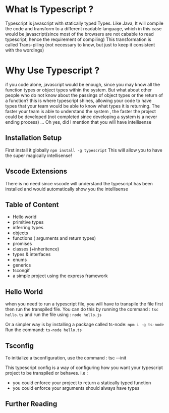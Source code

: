 # What Is Typescript ?

Typescript is javascript with statically typed Types.
Like Java, It will compile the code and transform to a different readable language, which in this case would be javascript(since most of the browsers are not cabable to read typescript, hence the requirement of compiling)
This transformation is called Trans-piling (not necessary to know, but just to keep it consistent with the wordings)

# Why Use Typescript ?

if you code alone, javascript would be enough, since you may know all the function types or object types within the system. But what about other people who do not know about the passings of object types or the return of a function? this is where typescript shines, allowing your code to have types that your team would be able to know what types it is returning. The faster your team is able to understand the system , the faster the project could be developed (not completed since developing a system is a never ending process)
...
Oh yes, did I mention that you will have intellisense

## Installation Setup

First install it globally
`npm install -g typescript`
This will allow you to have the super magically intellisense!

## Vscode Extensions

There is no need since vscode will understand the typescript has been installed and would automatically show you the intellisense

## Table of Content

- Hello world
- primitive types
- inferring types
- objects
- functions ( arguments and return types)
- promises
- classes (+inheritence)
- types & interfaces
- enums
- generics
- tscongif
- a simple project using the express framework

## Hello World

when you need to run a typescript file, you will have to transpile the file first then run the transpiled file.
You can do this by running the command :
`tsc hello.ts`
and run the file using :
`node hello.js`

Or a simpler way is by installing a package called ts-node:
`npm i -g ts-node`
Run the command:
`ts-node hello.ts`

## Tsconfig

To initialize a tsconfiguration, use the command :
tsc --init

This typescript config is a way of configuring how you want your typescript project to be transpiled or behaves. i.e :

- you could enforce your project to return a statically typed function
- you could enforce your arguments should always have types

## Further Reading
